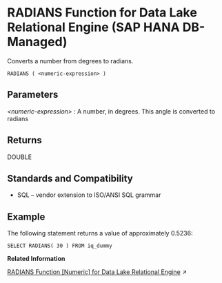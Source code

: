 <!-- loiodbeab0046dff49e89f016a8496e978f8 -->

# RADIANS Function for Data Lake Relational Engine \(SAP HANA DB-Managed\)

Converts a number from degrees to radians.



```
RADIANS ( <numeric-expression> )
```



<a name="loiodbeab0046dff49e89f016a8496e978f8__section_srz_xm5_vrb"/>

## Parameters

 *<numeric-expression\>*
 :   A number, in degrees. This angle is converted to radians

 

<a name="loiodbeab0046dff49e89f016a8496e978f8__section_lvz_zm5_vrb"/>

## Returns

DOUBLE



<a name="loiodbeab0046dff49e89f016a8496e978f8__section_eyj_1n5_vrb"/>

## Standards and Compatibility

-   SQL – vendor extension to ISO/ANSI SQL grammar



<a name="loiodbeab0046dff49e89f016a8496e978f8__section_hkz_1n5_vrb"/>

## Example

The following statement returns a value of approximately 0.5236:

```
SELECT RADIANS( 30 ) FROM iq_dummy
```

**Related Information**  


[RADIANS Function [Numeric] for Data Lake Relational Engine](https://help.sap.com/viewer/19b3964099384f178ad08f2d348232a9/2023_1_QRC/en-US/a572340384f21015b1d3dab0d7a76062.html "Converts a number from degrees to radians.") :arrow_upper_right:

